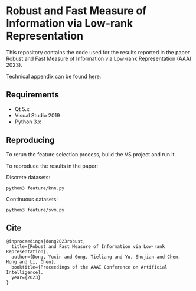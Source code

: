 # Robust and Fast Measure of Information via Low-rank Representation

This repository contains the code used for the results reported in the paper 
Robust and Fast Measure of Information via Low-rank Representation (AAAI 2023).

Technical appendix can be found [here](LRMI_supp.pdf).

## Requirements

* Qt 5.x
* Visual Studio 2019
* Python 3.x

## Reproducing

To rerun the feature selection process, build the VS project and run it.

To reproduce the results in the paper:

Discrete datasets:
```
python3 feature/knn.py
```

Continuous datasets:
```
python3 feature/svm.py
```

## Cite

```
@inproceedings{dong2023robust,
  title={Robust and Fast Measure of Information via Low-rank Representation},
  author={Dong, Yuxin and Gong, Tieliang and Yu, Shujian and Chen, Hong and Li, Chen},
  booktitle={Proceedings of the AAAI Conference on Artificial Intelligence},
  year={2023}
}
```